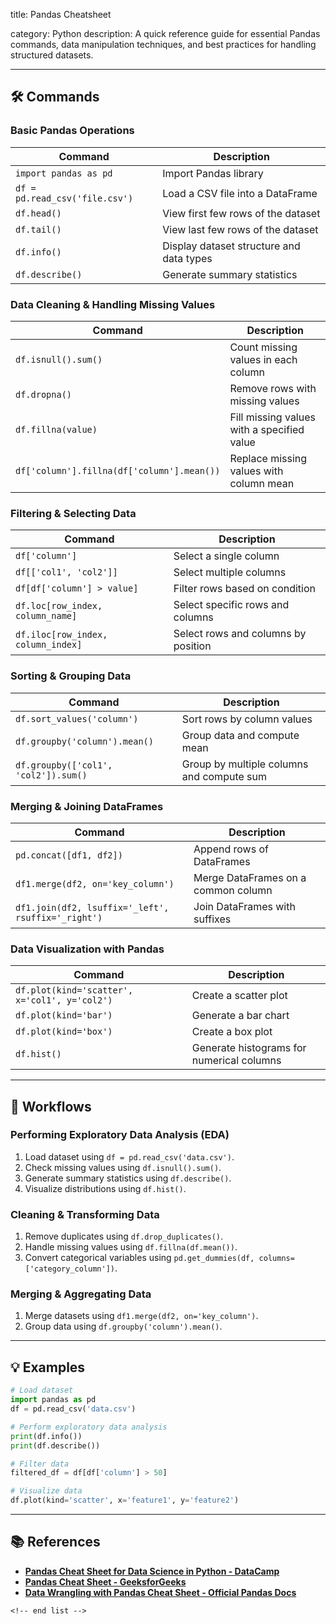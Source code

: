 title: Pandas Cheatsheet

category: Python
description: A quick reference guide for essential Pandas commands, data manipulation techniques, and best practices for handling structured datasets.

---

## 🛠️ Commands

### **Basic Pandas Operations**

| Command                          | Description                              |
| -------------------------------- | ---------------------------------------- |
| `import pandas as pd`          | Import Pandas library                    |
| `df = pd.read_csv('file.csv')` | Load a CSV file into a DataFrame         |
| `df.head()`                    | View first few rows of the dataset       |
| `df.tail()`                    | View last few rows of the dataset        |
| `df.info()`                    | Display dataset structure and data types |
| `df.describe()`                | Generate summary statistics              |

### **Data Cleaning & Handling Missing Values**

| Command                                      | Description                                |
| -------------------------------------------- | ------------------------------------------ |
| `df.isnull().sum()`                        | Count missing values in each column        |
| `df.dropna()`                              | Remove rows with missing values            |
| `df.fillna(value)`                         | Fill missing values with a specified value |
| `df['column'].fillna(df['column'].mean())` | Replace missing values with column mean    |

### **Filtering & Selecting Data**

| Command                              | Description                         |
| ------------------------------------ | ----------------------------------- |
| `df['column']`                     | Select a single column              |
| `df[['col1', 'col2']]`             | Select multiple columns             |
| `df[df['column'] > value]`         | Filter rows based on condition      |
| `df.loc[row_index, column_name]`   | Select specific rows and columns    |
| `df.iloc[row_index, column_index]` | Select rows and columns by position |

### **Sorting & Grouping Data**

| Command                                | Description                               |
| -------------------------------------- | ----------------------------------------- |
| `df.sort_values('column')`           | Sort rows by column values                |
| `df.groupby('column').mean()`        | Group data and compute mean               |
| `df.groupby(['col1', 'col2']).sum()` | Group by multiple columns and compute sum |

### **Merging & Joining DataFrames**

| Command                                              | Description                         |
| ---------------------------------------------------- | ----------------------------------- |
| `pd.concat([df1, df2])`                            | Append rows of DataFrames           |
| `df1.merge(df2, on='key_column')`                  | Merge DataFrames on a common column |
| `df1.join(df2, lsuffix='_left', rsuffix='_right')` | Join DataFrames with suffixes       |

### **Data Visualization with Pandas**

| Command                                         | Description                               |
| ----------------------------------------------- | ----------------------------------------- |
| `df.plot(kind='scatter', x='col1', y='col2')` | Create a scatter plot                     |
| `df.plot(kind='bar')`                         | Generate a bar chart                      |
| `df.plot(kind='box')`                         | Create a box plot                         |
| `df.hist()`                                   | Generate histograms for numerical columns |

---

## 🔄 Workflows

### **Performing Exploratory Data Analysis (EDA)**

1. Load dataset using `df = pd.read_csv('data.csv')`.
2. Check missing values using `df.isnull().sum()`.
3. Generate summary statistics using `df.describe()`.
4. Visualize distributions using `df.hist()`.

### **Cleaning & Transforming Data**

1. Remove duplicates using `df.drop_duplicates()`.
2. Handle missing values using `df.fillna(df.mean())`.
3. Convert categorical variables using `pd.get_dummies(df, columns=['category_column'])`.

### **Merging & Aggregating Data**

1. Merge datasets using `df1.merge(df2, on='key_column')`.
2. Group data using `df.groupby('column').mean()`.

---

## 💡 Examples

```python
# Load dataset
import pandas as pd
df = pd.read_csv('data.csv')

# Perform exploratory data analysis
print(df.info())
print(df.describe())

# Filter data
filtered_df = df[df['column'] > 50]

# Visualize data
df.plot(kind='scatter', x='feature1', y='feature2')
```

---

## 📚 References

- **[Pandas Cheat Sheet for Data Science in Python - DataCamp](https://www.datacamp.com/cheat-sheet/pandas-cheat-sheet-for-data-science-in-python)**
- **[Pandas Cheat Sheet - GeeksforGeeks](https://www.geeksforgeeks.org/pandas-cheat-sheet/)**
- **[Data Wrangling with Pandas Cheat Sheet - Official Pandas Docs](https://pandas.pydata.org/Pandas_Cheat_Sheet.pdf)**

```
<!-- end list -->
```
